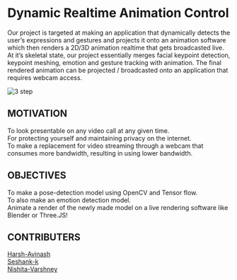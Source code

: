 # Dynamic Realtime Animation Control

Our project is targeted at making an application that dynamically detects the user’s expressions and gestures and projects it onto an animation software which then renders a 2D/3D animation realtime that gets broadcasted live. At it’s skeletal state, our project essentially merges facial keypoint detection, keypoint meshing, emotion and gesture tracking with animation. The final rendered animation can be projected / broadcasted onto an application that requires webcam access.

![3 step](https://user-images.githubusercontent.com/64661719/135105688-850bcca1-02cd-4332-9515-7117ebee3133.png)

## MOTIVATION <br>
To look presentable on any video call at any given time.<br>
For protecting yourself and maintaining privacy on the internet.<br>
To make a replacement for video streaming through a webcam that consumes more bandwidth, resulting in using lower bandwidth.<br>

## OBJECTIVES <br>
To make a pose-detection model using OpenCV and Tensor flow.<br>
To also make an emotion detection model.<br>
Animate a render of the newly made model on a live rendering software like Blender or Three.JS!<br>

## CONTRIBUTERS <br>
[Harsh-Avinash](https://github.com/Harsh-Avinash)<br>
[Seshank-k](https://github.com/Seshank-k)<br>
[Nishita-Varshney](https://github.com/Nishita-2605)<br>
